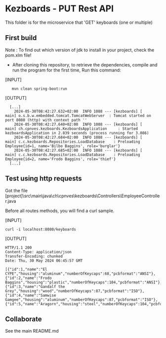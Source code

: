 # Kezboards - PUT Rest API

This folder is for the microservice that 'GET' keyboards (one or multiple)

## First build
Note : To find out which version of jdk to install in your project, check the pom.xlm file!

* After cloning this repository, to retrieve the dependencies, compile and run the program for the first time, Run this command:

[INPUT]
```
   mvn clean spring-boot:run
```

[OUTPUT]
```
  [...]
    2024-05-30T08:42:27.632+02:00  INFO 1088 --- [kezboards] [           main] o.s.b.w.embedded.tomcat.TomcatWebServer  : Tomcat started on port 8080 (http) with context path ''
    2024-05-30T08:42:27.640+02:00  INFO 1088 --- [kezboards] [           main] ch.cpnves.kezboards.KezboardsApplication     : Started kezboardsApplication in 2.839 seconds (process running for 3.086)
    2024-05-30T08:42:27.684+02:00  INFO 1088 --- [kezboards] [           main] c.c.kezboards.Repositories.LoadDatabase    : Preloading Employee{id=1, name='Bilbo Baggins', role='burglar'}
    2024-05-30T08:42:27.685+02:00  INFO 1088 --- [kezboards] [           main] c.c.kezboards.Repositories.LoadDatabase    : Preloading Employee{id=2, name='Frodo Baggins', role='thief'}
  [...]
```

## Test using http requests

Got the file [project]\src\main\java\ch\cpnves\kezboards\Controllers\EmployeeController.java

Before all routes methods, you will find a curl sample.

[INPUT]
```
curl -i localhost:8080/keyboards
````

[OUTPUT]
```
HTTP/1.1 200 
Content-Type: application/json
Transfer-Encoding: chunked
Date: Thu, 30 May 2024 06:45:57 GMT

[{"id":1,"name":"El CYPE","housing":"aluminum","numberOfKeycaps":68,"pcbformat":"ANSI"},{"id":2,"name":"Frodo Baggins","housing":"plastic","numberOfKeycaps":104,"pcbformat":"ANSI"},{"id":3,"name":"Gandalf the Grey","housing":"wood","numberOfKeycaps":87,"pcbformat":"ISO"},{"id":4,"name":"Samwise Gamgee","housing":"aluminum","numberOfKeycaps":87,"pcbformat":"ISO"},{"id":5,"name":"Aragorn","housing":"steel","numberOfKeycaps":104,"pcbformat":"ANSI"}]
```

## Collaborate
See the main README.md